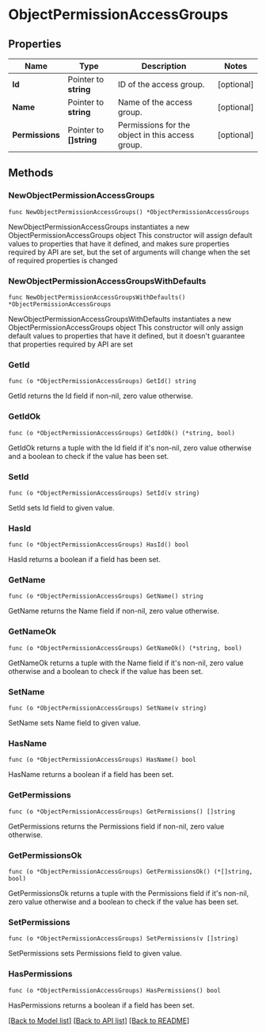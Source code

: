 # ObjectPermissionAccessGroups

## Properties

Name | Type | Description | Notes
------------ | ------------- | ------------- | -------------
**Id** | Pointer to **string** | ID of the access group. | [optional] 
**Name** | Pointer to **string** | Name of the access group. | [optional] 
**Permissions** | Pointer to **[]string** | Permissions for the object in this access group. | [optional] 

## Methods

### NewObjectPermissionAccessGroups

`func NewObjectPermissionAccessGroups() *ObjectPermissionAccessGroups`

NewObjectPermissionAccessGroups instantiates a new ObjectPermissionAccessGroups object
This constructor will assign default values to properties that have it defined,
and makes sure properties required by API are set, but the set of arguments
will change when the set of required properties is changed

### NewObjectPermissionAccessGroupsWithDefaults

`func NewObjectPermissionAccessGroupsWithDefaults() *ObjectPermissionAccessGroups`

NewObjectPermissionAccessGroupsWithDefaults instantiates a new ObjectPermissionAccessGroups object
This constructor will only assign default values to properties that have it defined,
but it doesn't guarantee that properties required by API are set

### GetId

`func (o *ObjectPermissionAccessGroups) GetId() string`

GetId returns the Id field if non-nil, zero value otherwise.

### GetIdOk

`func (o *ObjectPermissionAccessGroups) GetIdOk() (*string, bool)`

GetIdOk returns a tuple with the Id field if it's non-nil, zero value otherwise
and a boolean to check if the value has been set.

### SetId

`func (o *ObjectPermissionAccessGroups) SetId(v string)`

SetId sets Id field to given value.

### HasId

`func (o *ObjectPermissionAccessGroups) HasId() bool`

HasId returns a boolean if a field has been set.

### GetName

`func (o *ObjectPermissionAccessGroups) GetName() string`

GetName returns the Name field if non-nil, zero value otherwise.

### GetNameOk

`func (o *ObjectPermissionAccessGroups) GetNameOk() (*string, bool)`

GetNameOk returns a tuple with the Name field if it's non-nil, zero value otherwise
and a boolean to check if the value has been set.

### SetName

`func (o *ObjectPermissionAccessGroups) SetName(v string)`

SetName sets Name field to given value.

### HasName

`func (o *ObjectPermissionAccessGroups) HasName() bool`

HasName returns a boolean if a field has been set.

### GetPermissions

`func (o *ObjectPermissionAccessGroups) GetPermissions() []string`

GetPermissions returns the Permissions field if non-nil, zero value otherwise.

### GetPermissionsOk

`func (o *ObjectPermissionAccessGroups) GetPermissionsOk() (*[]string, bool)`

GetPermissionsOk returns a tuple with the Permissions field if it's non-nil, zero value otherwise
and a boolean to check if the value has been set.

### SetPermissions

`func (o *ObjectPermissionAccessGroups) SetPermissions(v []string)`

SetPermissions sets Permissions field to given value.

### HasPermissions

`func (o *ObjectPermissionAccessGroups) HasPermissions() bool`

HasPermissions returns a boolean if a field has been set.


[[Back to Model list]](../README.md#documentation-for-models) [[Back to API list]](../README.md#documentation-for-api-endpoints) [[Back to README]](../README.md)


